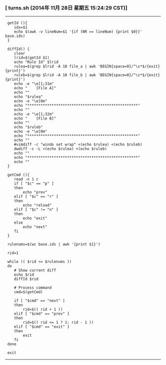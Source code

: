 ### \[ turns.sh (2014年 11月 28日 星期五 15:24:29 CST)\] ###
*****************************************************************
     getId (){     
     	idx=$1     
     	echo $(awk -v lineNum=$1 '{if (NR == lineNum) {print $0}}' base.ids)     
     }     
          
     diffId() {     
     	clear     
     	lrid=$(getId $1)     
     	echo "Rule Id" $lrid     
     	rulea=$(grep $lrid -A 10 file_a | awk 'BEGIN{space=0}/^\s*$/{exit}{print}')     
     	ruleb=$(grep $lrid -A 10 file_b | awk 'BEGIN{space=0}/^\s*$/{exit}{print}')     
     	echo -e "\e[1;31m"     
     	echo "    [File A]"     
     	echo ""     
     	echo "$rulea"     
     	echo -e "\e[0m"     
     	echo "**************************************************"     
     	echo ""     
     	echo -e "\e[1;32m"     
     	echo "    [File B]"     
     	echo ""     
     	echo "$ruleb"     
     	echo -e "\e[0m"     
     	echo "**************************************************"     
     	echo ""     
     	#vimdiff -c "windo set wrap" <(echo $rulea) <(echo $ruleb)     
     	dwdiff -c -L <(echo $rulea) <(echo $ruleb)     
     	echo ""     
     	echo "**************************************************"     
     	echo ""     
     }     
          
     getCmd (){     
     	read -n 1 c     
     	if [ "$c" == "p" ]     
     	then     
     		echo "prev"     
     	elif [ "$c" == "r" ]     
     	then     
     		echo "reload"     
     	elif [ "$c" != "n" ]     
     	then     
     		echo "exit"     
     	else     
     		echo "next"     
     	fi     
     }     
          
     rulenums=$(wc base.ids | awk '{print $1}')     
          
     rid=1     
          
     while (( $rid <= $rulenums ))     
     do     
     	# Show current diff     
     	echo $rid     
     	diffId $rid     
          
     	# Process command     
     	cmd=$(getCmd)     
          
     	if [ "$cmd" == "next" ]     
     	then      
     		rid=$(( rid + 1 ))     
     	elif [ "$cmd" == "prev" ]     
     	then     
     		rid=$(( rid <= 1 ? 1: rid - 1 ))     
     	elif [ "$cmd" == "exit" ]     
     	then     
     		exit     
     	fi     
     done     
          
     exit     
*****************************************************************
